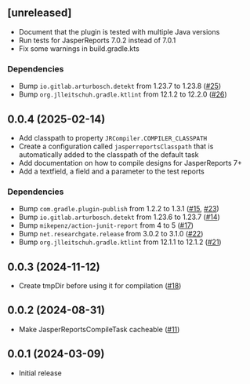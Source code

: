 ## [unreleased]
- Document that the plugin is tested with multiple Java versions
- Run tests for JasperReports 7.0.2 instead of 7.0.1
- Fix some warnings in build.gradle.kts

### Dependencies
- Bump `io.gitlab.arturbosch.detekt` from 1.23.7 to 1.23.8 ([#25](https://github.com/f-cramer/jasperreports-gradle-plugin/pull/25))
- Bump `org.jlleitschuh.gradle.ktlint` from 12.1.2 to 12.2.0 ([#26](https://github.com/f-cramer/jasperreports-gradle-plugin/pull/26))

## 0.0.4 (2025-02-14)
- Add classpath to property `JRCompiler.COMPILER_CLASSPATH`
- Create a configuration called `jasperreportsClasspath` that is automatically added to the classpath of the default task
- Add documentation on how to compile designs for JasperReports 7+
- Add a textfield, a field and a parameter to the test reports

### Dependencies
- Bump `com.gradle.plugin-publish` from 1.2.2 to 1.3.1 ([#15](https://github.com/f-cramer/jasperreports-gradle-plugin/pull/15), [#23](https://github.com/f-cramer/jasperreports-gradle-plugin/pull/23))
- Bump `io.gitlab.arturbosch.detekt` from 1.23.6 to 1.23.7 ([#14](https://github.com/f-cramer/jasperreports-gradle-plugin/pull/14))
- Bump `mikepenz/action-junit-report` from 4 to 5 ([#17](https://github.com/f-cramer/jasperreports-gradle-plugin/pull/17))
- Bump `net.researchgate.release` from 3.0.2 to 3.1.0 ([#22](https://github.com/f-cramer/jasperreports-gradle-plugin/pull/22))
- Bump `org.jlleitschuh.gradle.ktlint` from 12.1.1 to 12.1.2 ([#21](https://github.com/f-cramer/jasperreports-gradle-plugin/pull/21))

## 0.0.3 (2024-11-12)
- Create tmpDir before using it for compilation  ([#18](https://github.com/f-cramer/jasperreports-gradle-plugin/issues/18))

## 0.0.2 (2024-08-31)
- Make JasperReportsCompileTask cacheable ([#11](https://github.com/f-cramer/jasperreports-gradle-plugin/issues/11))

## 0.0.1 (2024-03-09)
- Initial release
